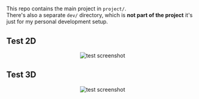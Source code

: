 # 

This repo contains the main project in `project/`.  
There's also a separate `dev/` directory, which is **not part of the project** it's just for my personal development setup.

## Test 2D

<p align="center">
  <img alt="test screenshot" src="https://github.com/faithByte/internship/blob/main/dev/test_2d.png">
</p>

## Test 3D

<p align="center">
  <img alt="test screenshot" src="https://github.com/faithByte/internship/blob/main/dev/test_3d.png">
</p>
